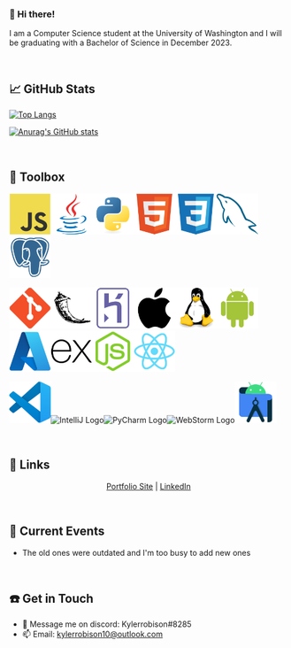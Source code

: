 ### 👋 Hi there!

<!-- Intro -->

I am a Computer Science student at the University of Washington and I will be graduating with a Bachelor of Science in December 2023.

<br>

<!-- stats -->
## &#x1f4c8; GitHub Stats

[![Top Langs](https://github-readme-stats.vercel.app/api/top-langs/?username=krobison10&theme=onedark&layout=compact&langs_count=4)](https://github.com/anuraghazra/github-readme-stats)

[![Anurag's GitHub stats](https://github-readme-stats.vercel.app/api?username=krobison10&theme=onedark)](https://github.com/anuraghazra/github-readme-stats)

<br>

🧰 Toolbox
---

<!-- Langs -->
<img src="https://github.com/devicons/devicon/blob/master/icons/javascript/javascript-original.svg" alt="JavaScript Logo" width="75" height="75"/><img src="https://github.com/devicons/devicon/blob/master/icons/java/java-original.svg" alt="Java Logo" width="75" height="75"/><img src="https://github.com/devicons/devicon/blob/master/icons/python/python-original.svg" alt="Python Logo" width="75" height="75"/><img src="https://github.com/devicons/devicon/blob/master/icons/html5/html5-original.svg" alt="HTML5 Logo" width="75" height="75"/><img src="https://github.com/devicons/devicon/blob/master/icons/css3/css3-original.svg" alt="CSS3 Logo" width="75" height="75"/><img src="https://github.com/devicons/devicon/blob/master/icons/mysql/mysql-original.svg" alt="MySQL Logo" width="75" height="75"/><img src="https://github.com/devicons/devicon/blob/master/icons/postgresql/postgresql-plain.svg" alt="PostgreSQL Logo" width="75" height="75"/>

<!-- Technologies -->
<img src="https://github.com/devicons/devicon/blob/master/icons/git/git-original.svg" alt="Git Logo" width="75" height="75"/><img src="https://github.com/devicons/devicon/blob/master/icons/flask/flask-original.svg" alt="Flask Logo" width="75" height="75"/><img src="https://github.com/devicons/devicon/blob/master/icons/heroku/heroku-original.svg" alt="Heroku Logo" width="75" height="75"/><img src="https://github.com/devicons/devicon/blob/master/icons/apple/apple-original.svg" alt="macOS Logo" width="75" height="75"/><img src="https://github.com/devicons/devicon/blob/master/icons/linux/linux-original.svg" alt="Linux Logo" width="75" height="75"/><img src="https://github.com/devicons/devicon/blob/master/icons/android/android-plain.svg" alt="Android Logo" width="75" height="75"/><img src="https://github.com/devicons/devicon/blob/master/icons/azure/azure-original.svg" alt="Azure Logo" width="75" height="75"/><img src="https://github.com/devicons/devicon/blob/master/icons/express/express-original.svg" alt="Express Logo" width="75" height="75"/><img src="https://github.com/devicons/devicon/blob/master/icons/nodejs/nodejs-plain.svg" alt="Node.js Logo" width="75" height="75"/><img src="https://github.com/devicons/devicon/blob/master/icons/react/react-original.svg" alt="React Logo" width="75" height="75"/>

<!-- Tools -->
<img src="https://github.com/devicons/devicon/blob/master/icons/vscode/vscode-original.svg" alt="VS Code Logo" width="75" height="75"/><img src="https://camo.githubusercontent.com/042d62bcea43528c29c61659fc61de87e320a368926ac7bf7d6689feb009291d/68747470733a2f2f63646e2e737667706f726e2e636f6d2f6c6f676f732f696e74656c6c696a2d696465612e737667" alt="IntelliJ Logo" width="75" height="75"/><img src="https://upload.wikimedia.org/wikipedia/commons/1/1d/PyCharm_Icon.svg" alt="PyCharm Logo" width="75" height="75"/><img src="https://upload.wikimedia.org/wikipedia/commons/c/c0/WebStorm_Icon.svg" alt="WebStorm Logo" width="75" height="75"/><img src="https://github.com/devicons/devicon/blob/master/icons/androidstudio/androidstudio-original.svg" alt="Android Studio Logo" width="75" height="75"/>




<br> 

🔗 Links
---
<p align = "center">
  <a href = "https://krobison10.github.io/">Portfolio Site</a> |
  <a href = "https://www.linkedin.com/in/kyler-robison/">LinkedIn</a>
</p>

<br>

🧐 Current Events
---
- The old ones were outdated and I'm too busy to add new ones

<br>

☎️ Get in Touch
---
- 💬 Message me on discord: Kylerrobison#8285
- 📫 Email: kylerrobison10@outlook.com

<br>
